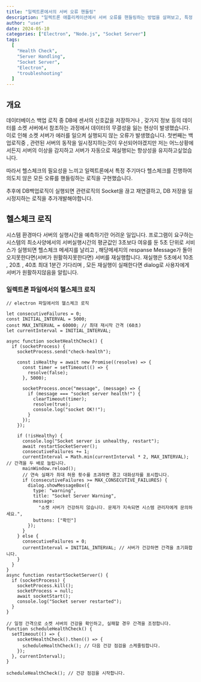 ```yaml
---
title: "일렉트론에서의 서버 오류 핸들링"
description: "일렉트론 애플리케이션에서 서버 오류를 핸들링하는 방법을 살펴보고, 특정 주기마다 헬스체크를 수행해 서버의 안정성을 확보하는 로직을 구현합니다."
author: "user"
date: 2024-05-10
categories: ["Electron", "Node.js", "Socket Server"]
tags:
  [
    "Health Check",
    "Server Handling",
    "Socket Server",
    "Electron",
    "troubleshooting"
  ]
---
```


## 개요

데이터베이스 백업 로직 중 DB에 센서의 신호값을 저장하거나 , 갖가지 정보 등의 데이터를 소켓 서버에서 참조하는 과정에서 데이터의 무결성을 잃는 현상이 발생했습니다.
이로 인해 소켓 서버가 에러를 일으켜 실행되지 않는 오류가 발생했습니다.
첫번째는 백업로직중 , 관련된 서버의 동작을 일시정지하는것이 우선되어야겠지만 저는 어느상황에서든지 서버의 이상을 감지하고 서버가 자동으로 재실행되는 항상성을 유지하고싶었습니다.

따라서 헬스체크의 필요성을 느끼고 일렉트론에서 특정 주기마다 헬스체크를 진행하여 의도치 않은 모든 오류를 핸들링하는 로직을 구현했습니다.

추후에 DB백업로직이 실행되면 관련로직의 Socket을 끊고 재연결하고, DB 저장을 일시정지하는 로직을 추가개발해야합니다.

## 헬스체크 로직

시스템 환경마다 서버의 실행시간을 예측하기란 어려운 일입니다. 프로그램이 요구하는 시스템의 최소사양에서의 서버실행시간의 평균값인 3초보다 여유를 둔 5초 단위로
서비스가 실행되면 헬스체크 메세지를 날리고 , 해당메세지의 respanse Message가 돌아오지못한다면(서버가 원활하지못한다면) 서버를 재실행합니다.
재실행은 5초에서 10초 , 20초 , 40초 최대 1분간 기다리며 , 모든 재실행이 실패한다면 dialog로 사용자에게 서버가 원활하지않음을 알립니다.

### 일렉트론 파일에서의 헬스체크 로직

```tsx
// electron 파일에서의 헬스체크 로직

let consecutiveFailures = 0;
const INITIAL_INTERVAL = 5000;
const MAX_INTERVAL = 60000; // 최대 재시작 간격 (60초)
let currentInterval = INITIAL_INTERVAL;

async function socketHealthCheck() {
  if (socketProcess) {
    socketProcess.send("check-health");

    const isHealthy = await new Promise((resolve) => {
      const timer = setTimeout(() => {
        resolve(false);
      }, 5000);

      socketProcess.once("message", (message) => {
        if (message === "socket server health!") {
          clearTimeout(timer);
          resolve(true);
          console.log("socket OK!!");
        }
      });
    });

    if (!isHealthy) {
      console.log("Socket server is unhealthy, restart");
      await restartSocketServer();
      consecutiveFailures += 1;
      currentInterval = Math.min(currentInterval * 2, MAX_INTERVAL); // 간격을 두 배로 늘립니다.
      mainWindow.reload();
      // 연속 실패가 최대 허용 횟수를 초과하면 경고 대화상자를 표시합니다.
      if (consecutiveFailures >= MAX_CONSECUTIVE_FAILURES) {
        dialog.showMessageBox({
          type: "warning",
          title: "Socket Server Warning",
          message:
            "소켓 서버가 건강하지 않습니다. 문제가 지속되면 시스템 관리자에게 문의하세요.",
          buttons: ["확인"]
        });
      }
    } else {
      consecutiveFailures = 0;
      currentInterval = INITIAL_INTERVAL; // 서버가 건강하면 간격을 초기화합니다.
    }
  }
}
async function restartSocketServer() {
  if (socketProcess) {
    socketProcess.kill();
    socketProcess = null;
    await socketStart();
    console.log("Socket server restarted");
  }
}

// 일정 간격으로 소켓 서버의 건강을 확인하고, 실패할 경우 간격을 조정합니다.
function scheduleHealthCheck() {
  setTimeout(() => {
    socketHealthCheck().then(() => {
      scheduleHealthCheck(); // 다음 건강 점검을 스케줄링합니다.
    });
  }, currentInterval);
}

scheduleHealthCheck(); // 건강 점검을 시작합니다.
```
